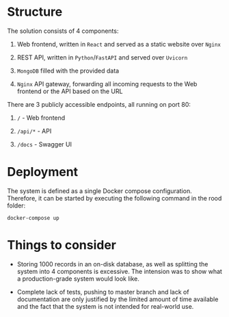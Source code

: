 # Structure

The solution consists of 4 components:

1. Web frontend, written in `React` and served as a static website over `Nginx`

2. REST API, written in `Python`/`FastAPI` and served over `Uvicorn`

3. `MongoDB` filled with the provided data

4. `Nginx` API gateway, forwarding all incoming requests to the Web frontend or the API based on the URL 

There are 3 publicly accessible endpoints, all running on port 80:

1. `/` - Web frontend

2. `/api/*` - API

3. `/docs` - Swagger UI

# Deployment

The system is defined as a single Docker compose configuration. Therefore, it can be started by executing the following command in the rood folder:

    docker-compose up

# Things to consider

- Storing 1000 records in an on-disk database, as well as splitting the system into 4 components is excessive. The intension was to show what a production-grade system would look like.

- Complete lack of tests, pushing to master branch and lack of documentation are only justified by the limited amount of time available and the fact that the system is not intended for real-world use.
